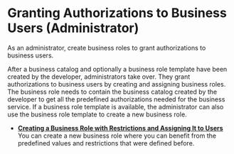 <!-- loio6d3776e03a894157a2e5d72cc312a30f -->

# Granting Authorizations to Business Users \(Administrator\)

As an administrator, create business roles to grant authorizations to business users.

After a business catalog and optionally a business role template have been created by the developer, administrators take over. They grant authorizations to business users by creating and assigning business roles. The business role needs to contain the business catalog created by the developer to get all the predefined authorizations needed for the business service. If a business role template is available, the administrator can also use the business role template to create a new business role.

-   **[Creating a Business Role with Restrictions and Assigning It to Users](Creating_a_Business_Role_with_Restrictions_and_Assigning_It_to_Users_8ffb880.md "You can create a new business role where you can benefit from the predefined values and restrictions that were defined before. ")**  
You can create a new business role where you can benefit from the predefined values and restrictions that were defined before.


